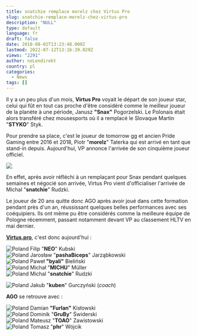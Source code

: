 ```yaml
---
title: snatchie remplace morelz chez Virtus Pro
slug: snatchie-remplace-morelz-chez-virtus-pro
description: "NULL"
type: default
language: fr
draft: false
date: 2018-08-02T13:23:48.000Z
lastmod: 2022-07-12T13:16:39.029Z
views: "2291"
author: neLendirekt
country: pl
categories:
  - News
tags: []
---
```

Il y a un peu plus d'un mois, **Virtus Pro** voyait le départ de son joueur star, celui qui fût en tout cas proche d'être considéré comme le meilleur joueur de la planète à une période, Janusz **"Snax"** Pogorzelski. Le Polonais était alors transféré chez mousesports où il a remplacé le Slovaque Martin "**STYKO**" Styk.

Pour prendre sa place, c'est le joueur de [](https://tomorrow.gg)tomorrow gg et ancien Pride Gaming entre 2016 et 2018, Piotr "**morelz**" Taterka qui est arrivé en tant que stand-in depuis. Aujourd'hui, VP annonce l'arrivée de son cinquième joueur officiel.

![](/images/articles/5b6302b5e92ce/images/F6FRCNZFUbBDkGxprXCyY0mbzEVLdhuQjnz5vl0A.jpeg)

En effet, après avoir réfléchi à un remplaçant pour Snax pendant quelques semaines et négocié son arrivée, Virtus Pro vient d'officialiser l'arrivée de Michal "**snatchie**" Rudzki. 

Le joueur de 20 ans quitte donc AGO après avoir joué dans cette formation pendant près d'un an, réussissant quelques belles performances avec ses coéquipiers. Ils ont même pu être considérés comme la meilleure équipe de Pologne récemment, passant notamment devant VP au classement HLTV en mai dernier.

**[](https://Virtus.pro)[Virtus.pro](https://Virtus.pro)**, c'est donc aujourd'hui :

![Poland](/images/countries/pl.svg)⁠ Filip "**NEO**" Kubski  
![Poland](/images/countries/pl.svg)⁠ Jarosław "**pashaBiceps**" Jarząbkowski  
![Poland](/images/countries/pl.svg)⁠ Paweł **"byali"** Bieliński  
![Poland](/images/countries/pl.svg)⁠ Michał "**MICHU**" Müller  
![Poland](/images/countries/pl.svg)⁠ Michal "**snatchie**" Rudzki

![Poland](/images/countries/pl.svg)⁠ Jakub "**kuben**" Gurczyński (_coach_)

**[](https://Virtus.pro)AGO** se retrouve avec :

![Poland](/images/countries/pl.svg)⁠ Damian **"Furlan"** Kisłowski  
![Poland](/images/countries/pl.svg)⁠ Dominik "**GruBy**" Świderski  
![Poland](/images/countries/pl.svg)⁠ Mateusz "**TOAO**" Zawistowski  
![Poland](/images/countries/pl.svg)⁠ Tomasz "**phr**" Wójcik

